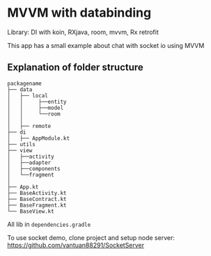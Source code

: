 # MVVM with databinding

Library: DI with koin, RXjava, room, mvvm, Rx retrofit

This app has a small example about chat with socket io using MVVM

## Explanation of folder structure

```
packagename
├── data
│   ├── local
│   │     ├──entity
│   │     ├──model
│   │     └──room
│   │
│   ├── remote
├── di
│   ├── AppModule.kt
├── utils
├── view
│   ├──activity
│   ├──adapter
│   ├──components
│   └──fragment
│
├── App.kt
├── BaseActivity.kt
├── BaseContract.kt
├── BaseFragment.kt
└── BaseView.kt
```


All lib in ```dependencies.gradle```


To use socket demo, clone project and setup node server: https://github.com/vantuan88291/SocketServer